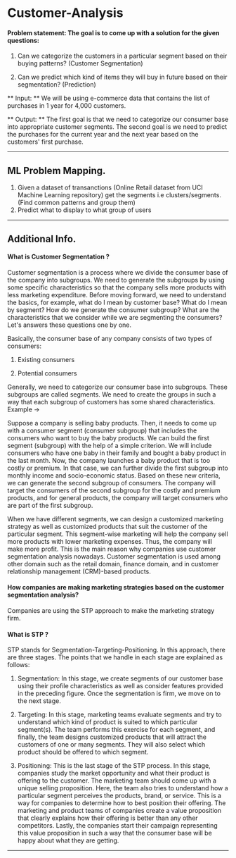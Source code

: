 # Customer-Analysis

#### Problem statement: The goal is to come up with a solution for the given questions:

1. Can we categorize the customers in a particular segment based on their buying patterns? (Customer Segmentation)

2. Can we predict which kind of items they will buy in future based on their segmentation? (Prediction)

** Input: ** We will be using e-commerce data that contains the list of purchases in 1 year for 4,000 customers.

** Output: ** The first goal is that we need to categorize our consumer base into appropriate customer segments. The second goal is we need to predict the purchases for the current year and the next year based on the customers' first purchase.

<hr>

## ML Problem Mapping.

1. Given a dataset of transanctions (Online Retail dataset from UCI Machine Learning repository) get the segments i.e clusters/segments. (Find common patterns and group them)
2. Predict what to display to what group of users

<hr>

## Additional Info.

#### What is Customer Segmentation ?

Customer segmentation is a process where we divide the consumer base of the company into subgroups. We need to generate the subgroups by using some specific characteristics so that the company sells more products with less marketing expenditure. Before moving forward, we need to understand the basics, for example, what do I mean by customer base? What do I mean by segment? How do we generate the consumer subgroup? What are the characteristics that we consider while we are segmenting the consumers? Let's answers these questions one by one.

Basically, the consumer base of any company consists of two types of consumers:

1. Existing consumers

2. Potential consumers

Generally, we need to categorize our consumer base into subgroups. These subgroups are called segments. We need to create the groups in such a way that each subgroup of customers has some shared characteristics. Example ->

Suppose a company is selling baby products. Then, it needs to come up with a consumer segment (consumer subgroup) that includes the consumers who want to buy the baby products. We can build the first segment (subgroup) with the help of a simple criterion. We will include consumers who have one baby in their family and bought a baby product in the last month. Now, the company launches a baby product that is too costly or premium. In that case, we can further divide the first subgroup into monthly income and socio-economic status. Based on these new criteria, we can generate the second subgroup of consumers. The company will target the consumers of the second subgroup for the costly and premium products, and for general products, the company will target consumers who are part of the first subgroup.

When we have different segments, we can design a customized marketing strategy as well as customized products that suit the customer of the particular segment. This segment-wise marketing will help the company sell more products with lower marketing expenses. Thus, the company will make more profit. This is the main reason why companies use customer segmentation analysis nowadays. Customer segmentation is used among other domain such as the retail domain, finance domain, and in customer relationship management (CRM)-based products. 

#### How companies are making marketing strategies based on the customer segmentation analysis?

Companies are using the STP approach to make the marketing strategy firm.

#### What is STP ?

STP stands for Segmentation-Targeting-Positioning. In this approach, there are three stages. The points that we handle in each stage are explained as follows:

1. Segmentation: In this stage, we create segments of our customer base using their profile characteristics as well as consider features provided in the preceding figure. Once the segmentation is firm, we move on to the next stage.

2. Targeting: In this stage, marketing teams evaluate segments and try to understand which kind of product is suited to which particular segment(s). The team performs this exercise for each segment, and finally, the team designs customized products that will attract the customers of one or many segments. They will also select which product should be offered to which segment.

3. Positioning: This is the last stage of the STP process. In this stage, companies study the market opportunity and what their product is offering to the customer. The marketing team should come up with a unique selling proposition. Here, the team also tries to understand how a particular segment perceives the products, brand, or service. This is a way for companies to determine how to best position their offering. The marketing and product teams of companies create a value proposition that clearly explains how their offering is better than any other competitors. Lastly, the companies start their campaign representing this value proposition in such a way that the consumer base will be happy about what they are getting.

<hr>
